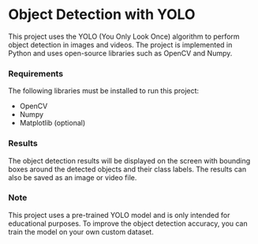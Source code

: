 # Object Detection with YOLO
This project uses the YOLO (You Only Look Once) algorithm to perform object detection in images and videos. The project is implemented in Python and uses open-source libraries such as OpenCV and Numpy.

### Requirements
The following libraries must be installed to run this project:

- OpenCV
- Numpy
- Matplotlib (optional)

### Results
The object detection results will be displayed on the screen with bounding boxes around the detected objects and their class labels. The results can also be saved as an image or video file.

### Note
This project uses a pre-trained YOLO model and is only intended for educational purposes. To improve the object detection accuracy, you can train the model on your own custom dataset.




